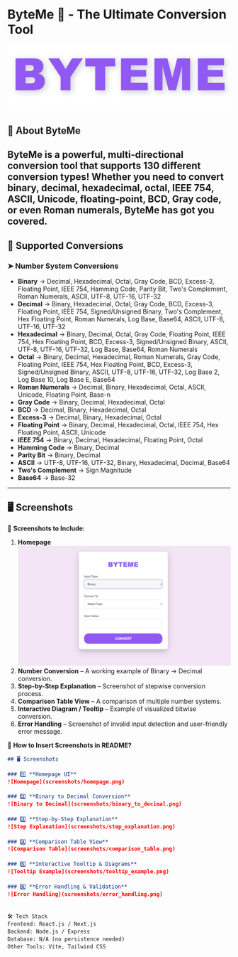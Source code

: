 # **ByteMe 🔄 - The Ultimate Conversion Tool**  
![ByteMe Logo](screenshots/logo.png)

## 📌 **About ByteMe**  
ByteMe is a **powerful, multi-directional conversion tool** that supports **130 different conversion types**! Whether you need to convert **binary, decimal, hexadecimal, octal, IEEE 754, ASCII, Unicode, floating-point, BCD, Gray code**, or even **Roman numerals**, ByteMe has got you covered.  
---
## 🔢 **Supported Conversions**  
### **➤ Number System Conversions**  
- **Binary** → Decimal, Hexadecimal, Octal, Gray Code, BCD, Excess-3, Floating Point, IEEE 754, Hamming Code, Parity Bit, Two's Complement, Roman Numerals, ASCII, UTF-8, UTF-16, UTF-32  
- **Decimal** → Binary, Hexadecimal, Octal, Gray Code, BCD, Excess-3, Floating Point, IEEE 754, Signed/Unsigned Binary, Two's Complement, Hex Floating Point, Roman Numerals, Log Base, Base64, ASCII, UTF-8, UTF-16, UTF-32  
- **Hexadecimal** → Binary, Decimal, Octal, Gray Code, Floating Point, IEEE 754, Hex Floating Point, BCD, Excess-3, Signed/Unsigned Binary, ASCII, UTF-8, UTF-16, UTF-32, Log Base, Base64, Roman Numerals  
- **Octal** → Binary, Decimal, Hexadecimal, Roman Numerals, Gray Code, Floating Point, IEEE 754, Hex Floating Point, BCD, Excess-3, Signed/Unsigned Binary, ASCII, UTF-8, UTF-16, UTF-32, Log Base 2, Log Base 10, Log Base E, Base64  
- **Roman Numerals** → Decimal, Binary, Hexadecimal, Octal, ASCII, Unicode, Floating Point, Base-n  
- **Gray Code** → Binary, Decimal, Hexadecimal, Octal  
- **BCD** → Decimal, Binary, Hexadecimal, Octal  
- **Excess-3** → Decimal, Binary, Hexadecimal, Octal  
- **Floating Point** → Binary, Decimal, Hexadecimal, Octal, IEEE 754, Hex Floating Point, ASCII, Unicode  
- **IEEE 754** → Binary, Decimal, Hexadecimal, Floating Point, Octal  
- **Hamming Code** → Binary, Decimal  
- **Parity Bit** → Binary, Decimal  
- **ASCII** → UTF-8, UTF-16, UTF-32, Binary, Hexadecimal, Decimal, Base64  
- **Two's Complement** → Sign Magnitude  
- **Base64** → Base-32
---
## 🖥️ **Screenshots**  

📌 **Screenshots to Include:**  
1. **Homepage**
   ![Homepage UI](screenshots/UI.png)
3. **Number Conversion** – A working example of Binary → Decimal conversion.  
4. **Step-by-Step Explanation** – Screenshot of stepwise conversion process.  
5. **Comparison Table View** – A comparison of multiple number systems.  
6. **Interactive Diagram / Tooltip** – Example of visualized bitwise conversion.  
7. **Error Handling** – Screenshot of invalid input detection and user-friendly error message.  

📌 **How to Insert Screenshots in README?**  
```md
## 🖥️ Screenshots

### 1️⃣ **Homepage UI**
![Homepage](screenshots/homepage.png)

### 2️⃣ **Binary to Decimal Conversion**
![Binary to Decimal](screenshots/binary_to_decimal.png)

### 3️⃣ **Step-by-Step Explanation**
![Step Explanation](screenshots/step_explanation.png)

### 4️⃣ **Comparison Table View**
![Comparison Table](screenshots/comparison_table.png)

### 5️⃣ **Interactive Tooltip & Diagrams**
![Tooltip Example](screenshots/tooltip_example.png)

### 6️⃣ **Error Handling & Validation**
![Error Handling](screenshots/error_handling.png)


🛠️ Tech Stack
Frontend: React.js / Next.js
Backend: Node.js / Express
Database: N/A (no persistence needed)
Other Tools: Vite, Tailwind CSS


